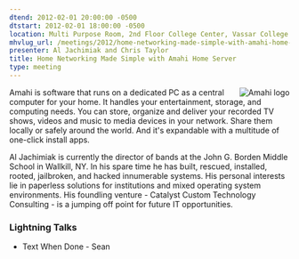 ```yaml
---
dtend: 2012-02-01 20:00:00 -0500
dtstart: 2012-02-01 18:00:00 -0500
location: Multi Purpose Room, 2nd Floor College Center, Vassar College
mhvlug_url: /meetings/2012/home-networking-made-simple-with-amahi-home-server
presenter: Al Jachimiak and Chris Taylor
title: Home Networking Made Simple with Amahi Home Server
type: meeting
---
```



[<img alt="Amahi logo" src="/sites/default/files/images/amahi_logo.png" style="float: right; " />](http://www.amahi.org/)Amahi is software that runs on a dedicated PC as a central computer for your home. It handles your entertainment, storage, and computing needs. You can store, organize and deliver your recorded TV shows, videos and music to media devices in your network. Share them locally or safely around the world. And it's expandable with a multitude of one-click install apps.

Al Jachimiak is currently the director of bands at the John G. Borden Middle School in Wallkill, NY. In his spare time he has built, rescued, installed, rooted, jailbroken, and hacked innumerable systems. His personal interests lie in paperless solutions for institutions and mixed operating system environments. His foundling venture - Catalyst Custom Technology Consulting - is a jumping off point for future IT opportunities.

### Lightning Talks
- Text When Done - Sean